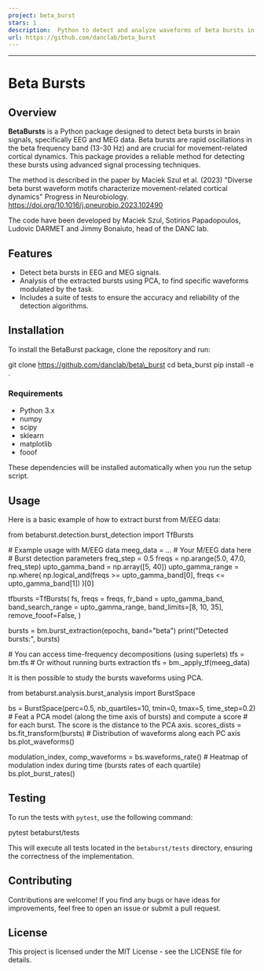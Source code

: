 ```yaml
---
project: beta_burst
stars: 1
description:  Python to detect and analyze waveforms of beta bursts in M/EEG data.
url: https://github.com/danclab/beta_burst
---
```


* * *

Beta Bursts
===========

Overview
--------

**BetaBursts** is a Python package designed to detect beta bursts in brain signals, specifically EEG and MEG data. Beta bursts are rapid oscillations in the beta frequency band (13-30 Hz) and are crucial for movement-related cortical dynamics. This package provides a reliable method for detecting these bursts using advanced signal processing techniques.

The method is described in the paper by Maciek Szul et al. (2023) "Diverse beta burst waveform motifs characterize movement-related cortical dynamics" Progress in Neurobiology. https://doi.org/10.1016/j.pneurobio.2023.102490

The code have been developed by Maciek Szul, Sotirios Papadopoulos, Ludovic DARMET and Jimmy Bonaiuto, head of the DANC lab.

Features
--------

-   Detect beta bursts in EEG and MEG signals.
-   Analysis of the extracted bursts using PCA, to find specific waveforms modulated by the task.
-   Includes a suite of tests to ensure the accuracy and reliability of the detection algorithms.

Installation
------------

To install the BetaBurst package, clone the repository and run:

git clone https://github.com/danclab/beta\_burst
cd beta\_burst
pip install -e .

### Requirements

-   Python 3.x
-   numpy
-   scipy
-   sklearn
-   matplotlib
-   fooof

These dependencies will be installed automatically when you run the setup script.

Usage
-----

Here is a basic example of how to extract burst from M/EEG data:

from betaburst.detection.burst\_detection import TfBursts

\# Example usage with M/EEG data
meeg\_data \= ...  \# Your M/EEG data here
\# Burst detection parameters
freq\_step \= 0.5
freqs \= np.arange(5.0, 47.0, freq\_step)
upto\_gamma\_band \= np.array(\[5, 40\])
upto\_gamma\_range \= np.where(
    np.logical\_and(freqs \>= upto\_gamma\_band\[0\], freqs <= upto\_gamma\_band\[1\])
)\[0\]

tfbursts \=TfBursts(
        fs,
        freqs \= freqs,
        fr\_band \= upto\_gamma\_band,
        band\_search\_range \= upto\_gamma\_range,
        band\_limits\=\[8, 10, 35\],
        remove\_fooof\=False,
    )

bursts \= bm.burst\_extraction(epochs, band\="beta")
print("Detected bursts:", bursts)

\# You can access time-frequency decompositions (using superlets)
tfs \= bm.tfs
\# Or without running burts extraction
tfs \= bm.\_apply\_tf(meeg\_data)

It is then possible to study the bursts waveforms using PCA.

from betaburst.analysis.burst\_analysis import BurstSpace

bs \= BurstSpace(perc\=0.5, nb\_quartiles\=10, tmin\=0, tmax\=5, time\_step\=0.2)
\# Feat a PCA model (along the time axis of bursts) and compute a score
\# for each burst. The score is the distance to the PCA axis.
scores\_dists \= bs.fit\_transform(bursts)
\# Distribution of waveforms along each PC axis
bs.plot\_waveforms()

modulation\_index, comp\_waveforms \= bs.waveforms\_rate()
\# Heatmap of modulation index during time (bursts rates of each quartile)
bs.plot\_burst\_rates()

Testing
-------

To run the tests with `pytest`, use the following command:

pytest betaburst/tests

This will execute all tests located in the `betaburst/tests` directory, ensuring the correctness of the implementation.

Contributing
------------

Contributions are welcome! If you find any bugs or have ideas for improvements, feel free to open an issue or submit a pull request.

License
-------

This project is licensed under the MIT License - see the LICENSE file for details.
